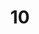 ---
layout: painting
title: 10
image: /images/paintings/acrylic/JRB Web 26-min.jpg
dimensions: 664mm x 260mm
media: Acrylic on Acrylic
group: Acrylic
---